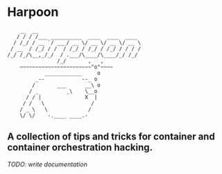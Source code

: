 # Harpoon

```
    __  __                                 
   / / / /___ __________  ____  ____  ____ 
  / /_/ / __ `/ ___/ __ \/ __ \/ __ \/ __ \
 / __  / /_/ / /  / /_/ / /_/ / /_/ / / / /
/_/ /_/\__,_/_/  / .___/\____/\____/_/ /_/ 
                /_/       ,   ,
    ~~~~~~~~~~~~~~~~~~~~~~~"o"~~~~
            ____________     o
    	 _--            --_ o
        /       ___      __\ o
       / _         _\    \__o 
      / / |              X  |
     / /   \	           /
    / _ \   \             /
    \/ \/    -.____ ____.-
```

## A collection of tips and tricks for container and container orchestration hacking.

*TODO: write documentation*

